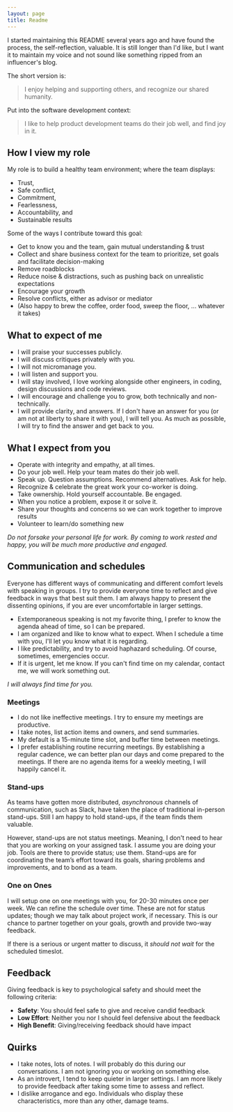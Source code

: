 ```yaml
---
layout: page
title: Readme
---
```


I started maintaining this README several years ago and have found the process, the self-reflection, valuable. It is still longer than I'd like, but I want it to maintain my voice and not sound like something ripped from an influencer's blog.

The short version is:

> I enjoy helping and supporting others, and recognize our shared humanity.

Put into the software development context:

> I like to help product development teams do their job well, and find joy in it.

## How I view my role

My role is to build a healthy team environment; where the team displays:
 * Trust,
 * Safe conflict,
 * Commitment,
 * Fearlessness,
 * Accountability, and
 * Sustainable results

Some of the ways I contribute toward this goal:
 * Get to know you and the team, gain mutual understanding & trust
 * Collect and share business context for the team to prioritize, set goals and facilitate decision-making
 * Remove roadblocks
 * Reduce noise & distractions, such as pushing back on unrealistic expectations
 * Encourage your growth
 * Resolve conflicts, either as advisor or mediator
 * (Also happy to brew the coffee, order food, sweep the floor, ... whatever it takes)

## What to expect of me

 * I will praise your successes publicly.
 * I will discuss critiques privately with you.
 * I will not micromanage you.
 * I will listen and support you.
 * I will stay involved, I love working alongside other engineers, in coding, design discussions and code reviews.
 * I will encourage and challenge you to grow, both technically and non-technically.
 * I will provide clarity, and answers. If I don\'t have an answer for you (or am not at liberty to share it with you), I will tell you. As much as possible, I will try to find the answer and get back to you.

## What I expect from you

 * Operate with integrity and empathy, at all times.
 * Do your job well. Help your team mates do their job well.
 * Speak up. Question assumptions. Recommend alternatives. Ask for help.
 * Recognize & celebrate the great work your co-worker is doing.
 * Take ownership. Hold yourself accountable. Be engaged.
 * When you notice a problem, expose it or solve it.
 * Share your thoughts and concerns so we can work together to improve results
 * Volunteer to learn/do something new

_Do not forsake your personal life for work. By coming to work rested and happy, you will be much more productive and engaged._

## Communication and schedules

Everyone has different ways of communicating and different comfort levels with speaking in groups. I try to provide everyone time to reflect and give feedback in ways that best suit them. I am always happy to present the dissenting opinions, if you are ever uncomfortable in larger settings.

 * Extemporaneous speaking is not my favorite thing, I prefer to know the agenda ahead of time, so I can be prepared.
 * I am organized and like to know what to expect. When I schedule a time with you, I\'ll let you know what it is regarding.
 * I like predictability, and try to avoid haphazard scheduling. Of course, sometimes, emergencies occur.
 * If it is urgent, let me know. If you can\'t find time on my calendar, contact me, we will work something out.

_I will always find time for you._

### Meetings

* I do not like ineffective meetings. I try to ensure my meetings are productive.
* I take notes, list action items and owners, and send summaries.
* My default is a 15-minute time slot, and buffer time between meetings.
* I prefer establishing routine recurring meetings. By establishing a regular cadence, we can better plan our days and come prepared to the meetings. If there are no agenda items for a weekly meeting, I will happily cancel it.

### Stand-ups

As teams have gotten more distributed, _asynchronous_ channels of communication, such as Slack, have taken the place of traditional in-person stand-ups. Still I am happy to hold stand-ups, if the team finds them valuable.

However, stand-ups are not status meetings. Meaning, I don\'t need to hear that you are working on your assigned task. I assume you are doing your job. Tools are there to provide status; use them. Stand-ups are for coordinating the team’s effort toward its goals, sharing problems and improvements, and to bond as a team.

### One on Ones

I will setup one on one meetings with you, for 20-30 minutes once per week. We can refine the schedule over time. These are not for status updates; though we may talk about project work, if necessary. This is our chance to partner together on your goals, growth and provide two-way feedback.

If there is a serious or urgent matter to discuss, it _should not wait_ for the scheduled timeslot.

## Feedback

Giving feedback is key to psychological safety and should meet the following criteria:

 *	**Safety**: You should feel safe to give and receive candid feedback
 *	**Low Effort**: Neither you nor I should feel defensive about the feedback
 *	**High Benefit**: Giving/receiving feedback should have impact

## Quirks

 * I take notes, lots of notes. I will probably do this during our conversations. I am not ignoring you or working on something else.
 * As an introvert, I tend to keep quieter in larger settings. I am more likely to provide feedback after taking some time to assess and reflect.
 * I dislike arrogance and ego. Individuals who display these characteristics, more than any other, damage teams.
